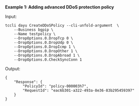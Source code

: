**Example 1: Adding advanced DDoS protection policy**



Input: 

```
tccli dayu CreateDDoSPolicy --cli-unfold-argument  \
    --Business bgpip \
    --Name testpolicy \
    --DropOptions.0.DropTcp 0 \
    --DropOptions.0.DropUdp 0 \
    --DropOptions.0.DropIcmp 1 \
    --DropOptions.0.DropOther 1 \
    --DropOptions.0.DropAbroad 1 \
    --DropOptions.0.CheckSyncConn 1
```

Output: 
```
{
    "Response": {
        "PolicyId": "policy-000003h7",
        "RequestId": "eac6b301-a322-493a-8e36-83b295459397"
    }
}
```

